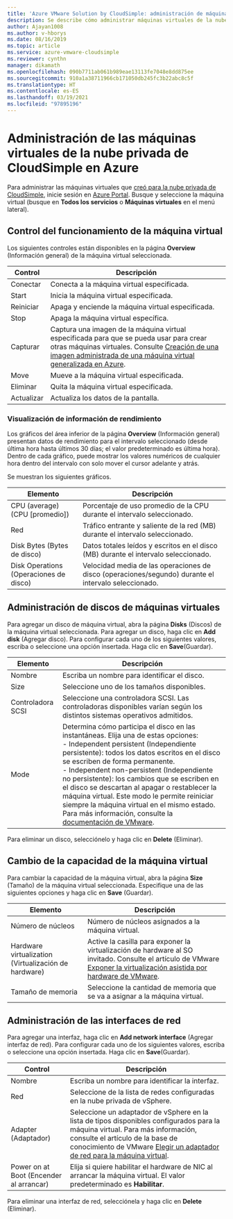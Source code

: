 ```yaml
---
title: 'Azure VMware Solution by CloudSimple: administración de máquinas virtuales de nube privada de Azure'
description: Se describe cómo administrar máquinas virtuales de la nube privada de CloudSimple en Azure Portal, por ejemplo, agregar discos, cambiar la capacidad de la máquina virtual y agregar interfaces de red.
author: Ajayan1008
ms.author: v-hborys
ms.date: 08/16/2019
ms.topic: article
ms.service: azure-vmware-cloudsimple
ms.reviewer: cynthn
manager: dikamath
ms.openlocfilehash: 090b7711ab061b989eae13113fe7048e8dd875ee
ms.sourcegitcommit: 910a1a38711966cb171050db245fc3b22abc8c5f
ms.translationtype: HT
ms.contentlocale: es-ES
ms.lasthandoff: 03/19/2021
ms.locfileid: "97895196"
---
```

# <a name="manage-your-cloudsimple-private-cloud-virtual-machines-in-azure"></a>Administración de las máquinas virtuales de la nube privada de CloudSimple en Azure

Para administrar las máquinas virtuales que [creó para la nube privada de CloudSimple](azure-create-vm.md), inicie sesión en [Azure Portal](https://portal.azure.com). Busque y seleccione la máquina virtual (busque en **Todos los servicios** o **Máquinas virtuales** en el menú lateral).

## <a name="control-virtual-machine-operation"></a>Control del funcionamiento de la máquina virtual

Los siguientes controles están disponibles en la página **Overview** (Información general) de la máquina virtual seleccionada.

| Control | Descripción |
| ------------ | ------------- |
| Conectar | Conecta a la máquina virtual especificada.  |
| Start | Inicia la máquina virtual especificada.  |
| Reiniciar | Apaga y enciende la máquina virtual especificada.  |
| Stop | Apaga la máquina virtual específica.  |
| Capturar | Captura una imagen de la máquina virtual especificada para que se pueda usar para crear otras máquinas virtuales. Consulte [Creación de una imagen administrada de una máquina virtual generalizada en Azure](../virtual-machines/windows/capture-image-resource.md).   |
| Move | Mueve a la máquina virtual especificada.  |
| Eliminar | Quita la máquina virtual especificada.  |
| Actualizar | Actualiza los datos de la pantalla.  |

### <a name="view-performance-information"></a>Visualización de información de rendimiento

Los gráficos del área inferior de la página **Overview** (Información general) presentan datos de rendimiento para el intervalo seleccionado (desde última hora hasta últimos 30 días; el valor predeterminado es última hora). Dentro de cada gráfico, puede mostrar los valores numéricos de cualquier hora dentro del intervalo con solo mover el cursor adelante y atrás.

Se muestran los siguientes gráficos.

| Elemento | Descripción |
| ------------ | ------------- |
| CPU (average) (CPU [promedio]) | Porcentaje de uso promedio de la CPU durante el intervalo seleccionado.   |
| Red | Tráfico entrante y saliente de la red (MB) durante el intervalo seleccionado.  |
| Disk Bytes (Bytes de disco) | Datos totales leídos y escritos en el disco (MB) durante el intervalo seleccionado.  |
| Disk Operations (Operaciones de disco) | Velocidad media de las operaciones de disco (operaciones/segundo) durante el intervalo seleccionado. |

## <a name="manage-vm-disks"></a>Administración de discos de máquinas virtuales

Para agregar un disco de máquina virtual, abra la página **Disks** (Discos) de la máquina virtual seleccionada. Para agregar un disco, haga clic en **Add disk** (Agregar disco). Para configurar cada uno de los siguientes valores, escriba o seleccione una opción insertada. Haga clic en **Save**(Guardar).

   | Elemento | Descripción |
   | ------------ | ------------- |
   | Nombre | Escriba un nombre para identificar el disco.  |
   | Size | Seleccione uno de los tamaños disponibles.  |
   | Controladora SCSI | Seleccione una controladora SCSI. Las controladoras disponibles varían según los distintos sistemas operativos admitidos.  |
   | Mode | Determina cómo participa el disco en las instantáneas. Elija una de estas opciones: <br> - Independent persistent (Independiente persistente): todos los datos escritos en el disco se escriben de forma permanente.<br> - Independent non-persistent (Independiente no persistente): los cambios que se escriben en el disco se descartan al apagar o restablecer la máquina virtual.  Este modo le permite reiniciar siempre la máquina virtual en el mismo estado. Para más información, consulte la [documentación de VMware](https://docs.vmware.com/en/VMware-vSphere/6.5/com.vmware.vsphere.vm_admin.doc/GUID-8B6174E6-36A8-42DA-ACF7-0DA4D8C5B084.html). |

Para eliminar un disco, selecciónelo y haga clic en **Delete** (Eliminar).

## <a name="change-the-capacity-of-the-vm"></a>Cambio de la capacidad de la máquina virtual

Para cambiar la capacidad de la máquina virtual, abra la página **Size** (Tamaño) de la máquina virtual seleccionada. Especifique una de las siguientes opciones y haga clic en **Save** (Guardar).

| Elemento | Descripción |
| ------------ | ------------- |
| Número de núcleos | Número de núcleos asignados a la máquina virtual.  |
| Hardware virtualization (Virtualización de hardware) | Active la casilla para exponer la virtualización de hardware al SO invitado. Consulte el artículo de VMware [Exponer la virtualización asistida por hardware de VMware](https://docs.vmware.com/en/VMware-vSphere/6.5/com.vmware.vsphere.vm_admin.doc/GUID-2A98801C-68E8-47AF-99ED-00C63E4857F6.html). |
| Tamaño de memoria | Seleccione la cantidad de memoria que se va a asignar a la máquina virtual.  

## <a name="manage-network-interfaces"></a>Administración de las interfaces de red

Para agregar una interfaz, haga clic en **Add network interface** (Agregar interfaz de red). Para configurar cada uno de los siguientes valores, escriba o seleccione una opción insertada. Haga clic en **Save**(Guardar).

   | Control | Descripción |
   | ------------ | ------------- |
   | Nombre | Escriba un nombre para identificar la interfaz.  |
   | Red | Seleccione de la lista de redes configuradas en la nube privada de vSphere.  |
   | Adapter (Adaptador) | Seleccione un adaptador de vSphere en la lista de tipos disponibles configurados para la máquina virtual. Para más información, consulte el artículo de la base de conocimiento de VMware [Elegir un adaptador de red para la máquina virtual](https://kb.vmware.com/s/article/1001805). |
   | Power on at Boot (Encender al arrancar) | Elija si quiere habilitar el hardware de NIC al arrancar la máquina virtual. El valor predeterminado es **Habilitar**. |

Para eliminar una interfaz de red, selecciónela y haga clic en **Delete** (Eliminar).
